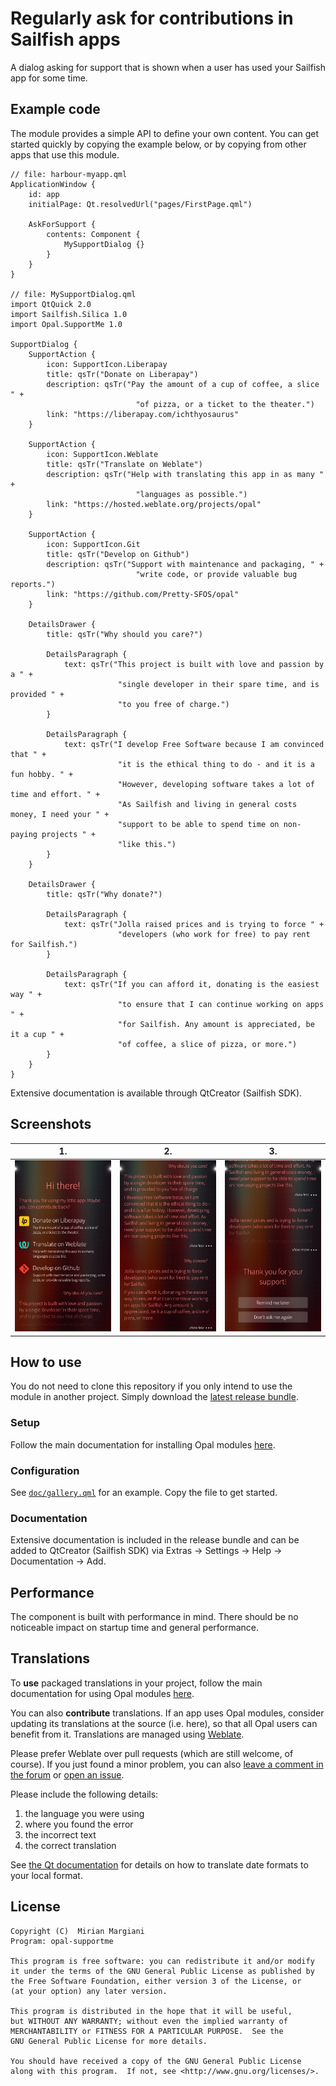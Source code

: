 <!--
SPDX-FileCopyrightText: 2020-2024 Mirian Margiani
SPDX-License-Identifier: GFDL-1.3-or-later
-->

# Regularly ask for contributions in Sailfish apps

A dialog asking for support that is shown when a user has used your Sailfish
app for some time.

## Example code

The module provides a simple API to define your own content. You can get started
quickly by copying the example below, or by copying from other apps that use
this module.

```{qml}
// file: harbour-myapp.qml
ApplicationWindow {
    id: app
    initialPage: Qt.resolvedUrl("pages/FirstPage.qml")

    AskForSupport {
        contents: Component {
            MySupportDialog {}
        }
    }
}

// file: MySupportDialog.qml
import QtQuick 2.0
import Sailfish.Silica 1.0
import Opal.SupportMe 1.0

SupportDialog {
    SupportAction {
        icon: SupportIcon.Liberapay
        title: qsTr("Donate on Liberapay")
        description: qsTr("Pay the amount of a cup of coffee, a slice " +
                            "of pizza, or a ticket to the theater.")
        link: "https://liberapay.com/ichthyosaurus"
    }

    SupportAction {
        icon: SupportIcon.Weblate
        title: qsTr("Translate on Weblate")
        description: qsTr("Help with translating this app in as many " +
                            "languages as possible.")
        link: "https://hosted.weblate.org/projects/opal"
    }

    SupportAction {
        icon: SupportIcon.Git
        title: qsTr("Develop on Github")
        description: qsTr("Support with maintenance and packaging, " +
                            "write code, or provide valuable bug reports.")
        link: "https://github.com/Pretty-SFOS/opal"
    }

    DetailsDrawer {
        title: qsTr("Why should you care?")

        DetailsParagraph {
            text: qsTr("This project is built with love and passion by a " +
                        "single developer in their spare time, and is provided " +
                        "to you free of charge.")
        }

        DetailsParagraph {
            text: qsTr("I develop Free Software because I am convinced that " +
                        "it is the ethical thing to do - and it is a fun hobby. " +
                        "However, developing software takes a lot of time and effort. " +
                        "As Sailfish and living in general costs money, I need your " +
                        "support to be able to spend time on non-paying projects " +
                        "like this.")
        }
    }

    DetailsDrawer {
        title: qsTr("Why donate?")

        DetailsParagraph {
            text: qsTr("Jolla raised prices and is trying to force " +
                        "developers (who work for free) to pay rent for Sailfish.")
        }

        DetailsParagraph {
            text: qsTr("If you can afford it, donating is the easiest way " +
                        "to ensure that I can continue working on apps " +
                        "for Sailfish. Any amount is appreciated, be it a cup " +
                        "of coffee, a slice of pizza, or more.")
        }
    }
}
```

Extensive documentation is available through QtCreator (Sailfish SDK).

## Screenshots

| 1. | 2. | 3. |
|-|-|-|
| <img src="./doc/screenshot-01.webp" width="600" /> | <img src="./doc/screenshot-02.webp" width="600" /> | <img src="./doc/screenshot-03.webp" width="600" /> |

## How to use

You do not need to clone this repository if you only intend to use the module in
another project. Simply download the
[latest release bundle](https://github.com/Pretty-SFOS/opal-donations/releases/latest).

### Setup

Follow the main documentation for installing Opal modules
[here](https://github.com/Pretty-SFOS/opal/blob/main/README.md#using-opal).

### Configuration

See [`doc/gallery.qml`](doc/gallery.qml) for an example. Copy the file to get
started.

### Documentation

Extensive documentation is included in the release bundle and can be added to
QtCreator (Sailfish SDK) via Extras → Settings → Help → Documentation → Add.

## Performance

The component is built with performance in mind. There should be no noticeable
impact on startup time and general performance.

## Translations

To **use** packaged translations in your project, follow the main documentation for
using Opal modules [here](https://github.com/Pretty-SFOS/opal#using-opal).

You can also **contribute** translations. If an app uses Opal modules, consider
updating its translations at the source (i.e. here), so that all Opal users can
benefit from it. Translations are managed using
[Weblate](https://hosted.weblate.org/projects/opal).

Please prefer Weblate over pull requests (which are still welcome, of course).
If you just found a minor problem, you can also
[leave a comment in the forum](https://forum.sailfishos.org/t/opal-qml-components-for-app-development/15801)
or [open an issue](https://github.com/Pretty-SFOS/opal/issues/new).

Please include the following details:

1. the language you were using
2. where you found the error
3. the incorrect text
4. the correct translation

See [the Qt documentation](https://doc.qt.io/qt-5/qml-qtqml-date.html#details) for
details on how to translate date formats to your local format.

## License

    Copyright (C)  Mirian Margiani
    Program: opal-supportme

    This program is free software: you can redistribute it and/or modify
    it under the terms of the GNU General Public License as published by
    the Free Software Foundation, either version 3 of the License, or
    (at your option) any later version.

    This program is distributed in the hope that it will be useful,
    but WITHOUT ANY WARRANTY; without even the implied warranty of
    MERCHANTABILITY or FITNESS FOR A PARTICULAR PURPOSE.  See the
    GNU General Public License for more details.

    You should have received a copy of the GNU General Public License
    along with this program.  If not, see <http://www.gnu.org/licenses/>.
